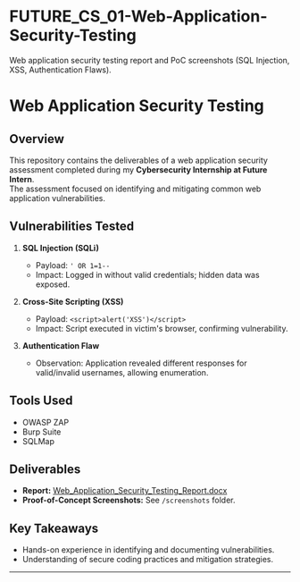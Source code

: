 # FUTURE_CS_01-Web-Application-Security-Testing
Web application security testing report and PoC screenshots (SQL Injection, XSS, Authentication Flaws).
# Web Application Security Testing

## Overview
This repository contains the deliverables of a web application security assessment completed during my **Cybersecurity Internship at Future Intern**.  
The assessment focused on identifying and mitigating common web application vulnerabilities.

## Vulnerabilities Tested
1. **SQL Injection (SQLi)**  
   - Payload: `' OR 1=1--`  
   - Impact: Logged in without valid credentials; hidden data was exposed.

2. **Cross-Site Scripting (XSS)**  
   - Payload: `<script>alert('XSS')</script>`  
   - Impact: Script executed in victim's browser, confirming vulnerability.

3. **Authentication Flaw**  
   - Observation: Application revealed different responses for valid/invalid usernames, allowing enumeration.

## Tools Used
- OWASP ZAP  
- Burp Suite  
- SQLMap  

## Deliverables
- **Report:** [Web_Application_Security_Testing_Report.docx](Web_Application_Security_Testing_Report.docx)  
- **Proof-of-Concept Screenshots:** See `/screenshots` folder.  

## Key Takeaways
- Hands-on experience in identifying and documenting vulnerabilities.
- Understanding of secure coding practices and mitigation strategies.

---
